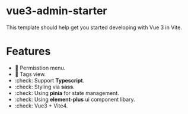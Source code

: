 # vue3-admin-starter

This template should help get you started developing with Vue 3 in Vite.

# Features

- 🚧 Permisstion menu.
- 🚧 Tags view.
- :check: Support **Typescript**.
- :check: Styling via **sass**.
- :check: Using **pinia** for state management.
- :check: Using **element-plus** ui component libary.
- :check: Vue3 + Vite4.

